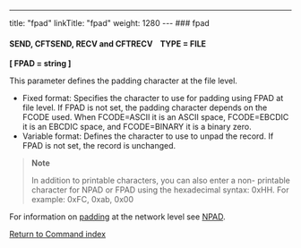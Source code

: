 ---
title: "fpad"
linkTitle: "fpad"
weight: 1280
--- ### fpad

#### SEND, CFTSEND, RECV and CFTRECV    TYPE = FILE

****[ FPAD = string ]****

This parameter defines the padding character at the file level.

- Fixed format: Specifies the character to use for padding using FPAD at file level. If FPAD is not set, the padding character depends on the FCODE used. When FCODE=ASCII it is an ASCII space, FCODE=EBCDIC it is an EBCDIC space, and FCODE=BINARY it is a binary zero.
- Variable format: Defines the character to use to unpad the record. If FPAD is not set, the record is unchanged.

> **Note**
>
> In addition to printable characters, you can also enter a non- printable character for NPAD or FPAD using the hexadecimal syntax: 0xHH. For example: 0xFC, 0xab, 0x00

For information on [padding](../../../../concepts/transfer_command_overview/padding) at the network level see [NPAD](../npad).

[Return to Command index](../../)
